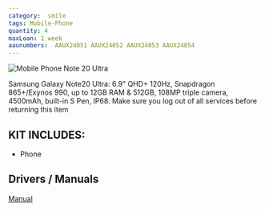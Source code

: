 ```yaml
---
category:  smile
tags: Mobile-Phone
quantity: 4
maxLoan: 1 week
aaunumbers:  AAUX24051 AAUX24052 AAUX24053 AAUX24054
---
```

![Mobile Phone Note 20 Ultra](https://fdn2.gsmarena.com/vv/pics/samsung/samsung-galaxy-note20-ultra-2.jpg)

Samsung Galaxy Note20 Ultra: 6.9" QHD+ 120Hz, Snapdragon 865+/Exynos 990, up to 12GB RAM & 512GB, 108MP triple camera, 4500mAh, built-in S Pen, IP68.  Make sure you log out of all services before returning this item
## KIT INCLUDES:
-  Phone

## Drivers / Manuals
[Manual](https://www.samsung.com/us/business/support/owners/product/galaxy-note20-ultra-5g-t-mobile/)



